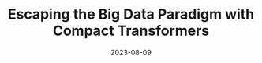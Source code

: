 ---
layout: post
type: Paper Review
title: Escaping the Big Data Paradigm with Compact Transformers
date: 2023-08-09
description: Ali Hassani, Steven Walton, Nikhil Shah, Abulikemu Abuduweili1, Jiachen Li, Humphrey Shi, 2022
redirect: https://florentine-newt-fb6.notion.site/Escaping-the-Big-Data-Paradigm-with-Compact-Transformers-62c00d12b9ee4cc18d25b08f3504beac?pvs=4
---
